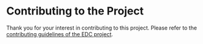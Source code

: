 # Contributing to the Project

Thank you for your interest in contributing to this project. Please refer to the
[contributing guidelines of the EDC project](https://github.com/eclipse-edc/eclipse-edc.github.io/blob/main/CONTRIBUTING.md).